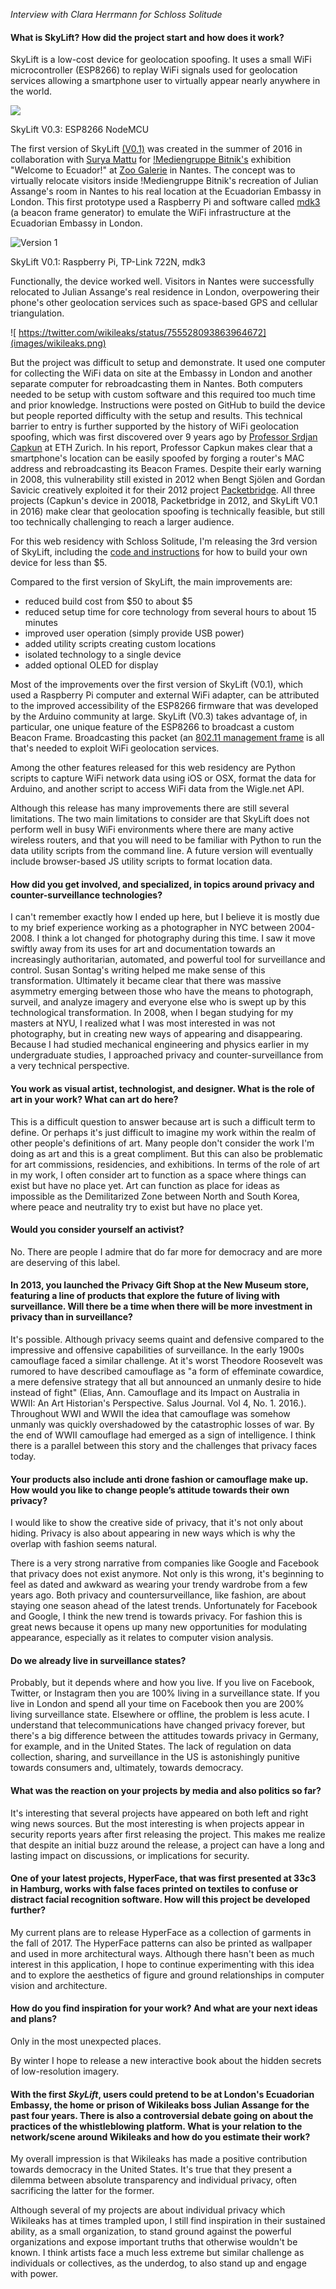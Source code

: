 *Interview with Clara Herrmann for Schloss Solitude*

#### What is SkyLift? How did the project start and how does it work?

SkyLift is a low-cost device for geolocation spoofing. It uses a small WiFi microcontroller (ESP8266) to replay WiFi signals used for geolocation services allowing a smartphone user to virtually appear nearly anywhere in the world.

![](images/skylift_anim_overview.gif)

SkyLift V0.3: ESP8266 NodeMCU

The first version of SkyLift [(V0.1)](https://ahprojects.com/notebook/2016/skylift-geolocation/) was created in the summer of 2016 in collaboration with [Surya Mattu](http://suryamattu.com) for [!Mediengruppe Bitnik's](http://wwwwwwwwwwwwwwwwwwwwww.bitnik.org/) exhibition "Welcome to Ecuador!" at [Zoo Galerie](http://www.zoogalerie.fr/) in Nantes. The concept was to virtually relocate visitors inside !Mediengruppe Bitnik's recreation of Julian Assange's room in Nantes to his real location at the Ecuadorian Embassy in London. This first prototype used a Raspberry Pi and software called [mdk3](https://ahprojects.com/notebook/2016/skylift-geolocation/www.pseudocode.info/post/50127404555/beacons-beacons-everywhere-using-mdk3-for-ssid) (a beacon frame generator) to emulate the WiFi infrastructure at the Ecuadorian Embassy in London. 

![Version 1](images/skylift-anim-v1.gif)

SkyLift V0.1: Raspberry Pi, TP-Link 722N, mdk3

Functionally, the device worked well. Visitors in Nantes were successfully relocated to Julian Assange's real residence in London, overpowering their phone's other geolocation services such as space-based GPS and cellular triangulation.

![ https://twitter.com/wikileaks/status/755528093863964672](images/wikileaks.png)

But the project was difficult to setup and demonstrate. It used one computer for collecting the WiFi data on site at the Embassy in London and another separate computer for rebroadcasting them in Nantes. Both computers needed to be setup with custom software and this required too much time and prior knowledge. Instructions were posted on GitHub to build the device but people reported difficulty with the setup and results. This technical barrier to entry is further supported by the history of WiFi geolocation spoofing, which was first discovered over 9 years ago by [Professor Srdjan Capkun](http://www.ethlife.ethz.ch/archive_articles/080417_WiFi_location_spoofing/index_EN.html) at ETH Zurich. In his report, Professor Capkun makes clear that a smartphone's location can be easily spoofed by forging a router's MAC address and rebroadcasting its Beacon Frames. Despite their early warning in 2008, this vulnerability still existed in 2012 when Bengt Sjölen and Gordan Savicic creatively exploited it for their 2012 project [Packetbridge](https://criticalengineering.org/projects/packetbridge/). All three projects (Capkun's device in 20018, Packetbridge in 2012, and SkyLift V0.1 in 2016) make clear that geolocation spoofing is technically feasible, but still too technically challenging to reach a larger audience.

For this web residency with Schloss Solitude, I'm releasing the 3rd version of SkyLift, including the [code and instructions](https://github.com/adamhrv/skylift/) for how to build your own device for less than $5.

Compared to the first version of SkyLift, the main improvements are:

- reduced build cost from $50 to about $5
- reduced setup time for core technology from several hours to about 15 minutes
- improved user operation (simply provide USB power)
- added utility scripts creating custom locations
- isolated technology to a single device
- added optional OLED for display

Most of the improvements over the first version of SkyLift (V0.1), which used a Raspberry Pi computer and external WiFi adapter, can be attributed to the improved accessibility of the ESP8266 firmware that was developed by the Arduino community at large. SkyLift (V0.3) takes advantage of, in particular, one unique feature of the ESP8266 to broadcast a custom Beacon Frame. Broadcasting this packet (an [802.11 management frame](https://en.wikipedia.org/wiki/Beacon_frame) is all that's needed to exploit WiFi geolocation services.

Among the other features released for this web residency are Python scripts to capture WiFi network data using iOS or OSX, format the data for Arduino, and another script to access WiFi data from the Wigle.net API.

Although this release has many improvements there are still several limitations. The two main limitations to consider are that SkyLift does not perform well in busy WiFi environments where there are many active wireless routers, and that you will need to be familiar with Python to run the data utility scripts from the command line. A future version will eventually include browser-based JS utility scripts to format location data.


#### How did you get involved, and specialized, in topics around privacy and counter-surveillance technologies?

I can't remember exactly how I ended up here, but I believe it is mostly due to my brief experience working as a photographer in NYC between 2004-2008. I think a lot changed for photography during this time. I saw it move swiftly away from its uses for art and documentation towards an increasingly authoritarian, automated, and powerful tool for surveillance and control. Susan Sontag's writing helped me make sense of this transformation. Ultimately it became clear that there was massive asymmetry emerging between those who have the means to photograph, surveil, and analyze imagery and everyone else who is swept up by this technological transformation. In 2008, when I began studying for my masters at NYU, I realized what I was most interested in was not photography, but in creating new ways of appearing and disappearing. Because I had studied mechanical engineering and physics earlier in my undergraduate studies, I approached privacy and counter-surveillance from a very technical perspective.


#### You work as visual artist, technologist, and designer. What is the role of art in your work? What can art do here?

This is a difficult question to answer because art is such a difficult term to define. Or perhaps it's just difficult to imagine my work within the realm of other people's definitions of art. Many people don't consider the work I'm doing as art and this is a great compliment. But this can also be problematic for art commissions, residencies, and exhibitions. In terms of the role of art in my work, I often consider art to function as a space where things can exist but have no place yet. Art can function as place for ideas as impossible as the Demilitarized Zone between North and South Korea, where peace and neutrality try to exist but have no place yet.
 

#### Would you consider yourself an activist?

No. There are people I admire that do far more for democracy and are more are deserving of this label. 


#### In 2013, you launched the Privacy Gift Shop at the New Museum store, featuring a line of products that explore the future of living with surveillance. Will there be a time when there will be more investment in privacy than in surveillance?

It's possible. Although privacy seems quaint and defensive compared to the impressive and offensive capabilities of surveillance. In the early 1900s camouflage faced a similar challenge. At it's worst Theodore Roosevelt was rumored to have described camouflage as "a form of effeminate cowardice, a mere defensive strategy that all but announced an unmanly desire to hide instead of fight" (Elias, Ann. Camouflage and its Impact on Australia in WWII: An Art Historian's Perspective. Salus Journal. Vol 4, No. 1. 2016.). Throughout WWI and WWII the idea that camouflage was somehow unmanly was quickly overshadowed by the catastrophic losses of war. By the end of WWII camouflage had emerged as a sign of intelligence. I think there is a parallel between this story and the challenges that privacy faces today. 


#### Your products also include anti drone fashion or camouflage make up. How would you like to change people’s attitude towards their own privacy?

I would like to show the creative side of privacy, that it's not only about hiding. Privacy is also about appearing in new ways which is why the overlap with fashion seems natural. 

There is a very strong narrative from companies like Google and Facebook that privacy does not exist anymore. Not only is this wrong, it's beginning to feel as dated and awkward as wearing your trendy wardrobe from a few years ago. Both privacy and countersurveillance, like fashion, are about staying one season ahead of the latest trends. Unfortunately for Facebook and Google, I think the new trend is towards privacy. For fashion this is great news because it opens up many new opportunities for modulating appearance, especially as it relates to computer vision analysis.

#### Do we already live in surveillance states?

Probably, but it depends where and how you live. If you live on Facebook, Twitter, or Instagram then you are 100% living in a surveillance state. If you live in London and spend all your time on Facebook then you are 200% living surveillance state. Elsewhere or offline, the problem is less acute. I understand that telecommunications have changed privacy forever, but there's a big difference between the attitudes towards privacy in Germany, for example, and in the United States. The lack of regulation on data collection, sharing, and surveillance in the US is astonishingly punitive towards consumers and, ultimately, towards democracy.


#### What was the reaction on your projects by media and also politics so far?


It's interesting that several projects have appeared on both left and right wing news sources. But the most interesting is when projects appear in security reports years after first releasing the project. This makes me realize that despite an initial buzz around the release, a project can have a long and lasting impact on discussions, or implications for security.


#### One of your latest projects, HyperFace, that was first presented at 33c3 in Hamburg, works with false faces printed on textiles to confuse or distract facial recognition software. How will this project be developed further?

My current plans are to release HyperFace as a collection of garments in the fall of 2017. The HyperFace patterns can also be printed as wallpaper and used in more architectural ways. Although there hasn't been as much interest in this application, I hope to continue experimenting with this idea and to explore the aesthetics of figure and ground relationships in computer vision and architecture.


#### How do you find inspiration for your work? And what are your next ideas and plans?

Only in the most unexpected places. 

By winter I hope to release a new interactive book about the hidden secrets of low-resolution imagery.


#### With the first *SkyLift*, users could pretend to be at London's Ecuadorian Embassy, the home or prison of Wikileaks boss Julian Assange for the past four years. There is also a controversial debate going on about the practices of the whistleblowing platform. What is your relation to the network/scene around Wikileaks and how do you estimate their work? 

My overall impression is that Wikileaks has made a positive contribution towards democracy in the United States. It's true that they present a dilemma between absolute transparency and individual privacy, often sacrificing the latter for the former. 

Although several of my projects are about individual privacy which Wikileaks has at times trampled upon, I still find inspiration in their sustained ability, as a small organization, to stand ground against the powerful organizations and expose important truths that otherwise wouldn't be known. I think artists face a much less extreme but similar challenge as individuals or collectives, as the underdog, to also stand up and engage with power.
